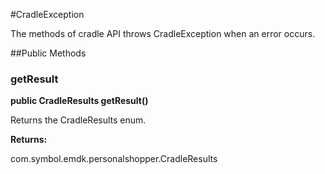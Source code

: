 #CradleException

The methods of cradle API throws CradleException when an error
 occurs.



##Public Methods

### getResult

**public CradleResults getResult()**

Returns the CradleResults enum.

**Returns:**

com.symbol.emdk.personalshopper.CradleResults

